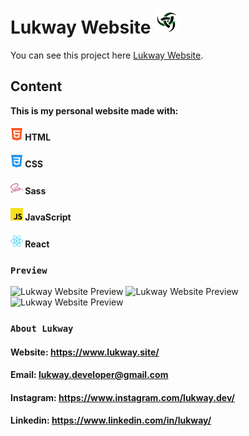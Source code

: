 # Lukway Website <img src="https://github.com/Lukway-developer/Website/blob/gh-pages/images/lukway/favicon.svg" alt="Lukway Logo" title="Lukway Logo" height=40 />
You can see this project here [Lukway Website](https://www.lukway.site/).

## Content

**This is my personal website made with:**
#### <img src="https://github.com/Lukway-developer/Logos/blob/master/html.svg" title="HTML Logo" height=20/> HTML
#### <img src="https://github.com/Lukway-developer/Logos/blob/master/css.svg" title="CSS Logo" height=20/> CSS
#### <img src="https://github.com/Lukway-developer/Logos/blob/master/sass.svg" title="Sass Logo" height=20/> Sass
#### <img src="https://github.com/Lukway-developer/Logos/blob/master/js.svg" title="JavaScript Logo" height=20/> JavaScript
#### <img src="https://github.com/Lukway-developer/Logos/blob/master/react.svg" title="React Logo" height=20/> React

### `Preview`

![Lukway Website Preview](https://github.com/Lukway-developer/Projects-Images/blob/master/personal_web/home.png "Preview 1")
![Lukway Website Preview](https://github.com/Lukway-developer/Projects-Images/blob/master/personal_web/about.png "Preview 2")
![Lukway Website Preview](https://github.com/Lukway-developer/Projects-Images/blob/master/personal_web/portfolio.png "Preview 3")

### `About Lukway`

#### Website: https://www.lukway.site/
#### Email: lukway.developer@gmail.com
#### Instagram: https://www.instagram.com/lukway.dev/
#### Linkedin: https://www.linkedin.com/in/lukway/
